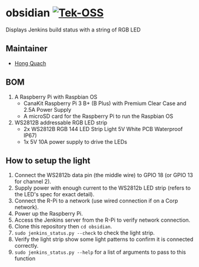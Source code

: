 # obsidian [![Tek-OSS](https://tektronix.github.io/media/TEK-opensource_badge.svg)](https://github.com/tektronix)

Displays Jenkins build status with a string of RGB LED

## Maintainer

-   [Hong Quach](https://github.com/htquach)

## BOM

1.  A Raspberry Pi with Raspbian OS
    -   CanaKit Raspberry Pi 3 B+ (B Plus) with Premium Clear Case and 2.5A Power Supply 
    -   A microSD card for the Raspberry Pi to run the Raspbian OS 
2.  WS2812B addressable RGB LED strip 
    -   2x WS2812B RGB 144 LED Strip Light 5V White PCB Waterproof IP67) 
    -   1x 5V 10A power supply to drive the LEDs 

## How to setup the light

1.  Connect the WS2812b data pin (the middle wire) to GPIO 18 (or GPIO 13 for channel 2).
2.  Supply power with enough current to the WS2812b LED strip (refers to the LED's spec for exact detail).
3.  Connect the R-Pi to a network (use wired connection if on a Corp network).
4.  Power up the Raspberry Pi.
5.  Access the Jenkins server from the R-Pi to verify network connection.
6.  Clone this repository then `cd obsidian`.
7.  `sudo jenkins_status.py --check` to check the light strip.
8.  Verify the light strip show some light patterns to confirm it is connected correctly.
9.  `sudo jenkins_status.py --help` for a list of arguments to pass to this function
